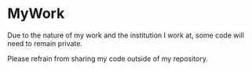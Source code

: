 # MyWork

Due to the nature of my work and the institution I work at, some code will need to remain private.

Please refrain from sharing my code outside of my repository.

